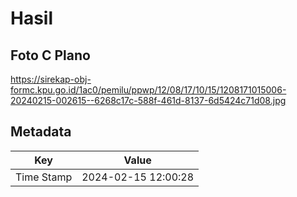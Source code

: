 # Hasil

## Foto C Plano

https://sirekap-obj-formc.kpu.go.id/1ac0/pemilu/ppwp/12/08/17/10/15/1208171015006-20240215-002615--6268c17c-588f-461d-8137-6d5424c71d08.jpg


## Metadata

| Key        | Value               |
| ---------- | ------------------- |
| Time Stamp | 2024-02-15 12:00:28 |



